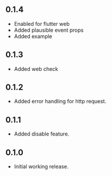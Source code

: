 ## 0.1.4

* Enabled for flutter web
* Added plausible event props
* Added example

## 0.1.3

* Added web check

## 0.1.2

* Added error handling for http request.

## 0.1.1

* Added disable feature.

## 0.1.0

* Initial working release.
